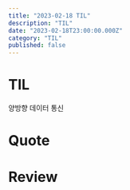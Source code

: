 ```yaml
---
title: "2023-02-18 TIL"
description: "TIL"
date: "2023-02-18T23:00:00.000Z"
category: "TIL"
published: false
---
```


# TIL

양방향 데이터 통신


# Quote


# Review

